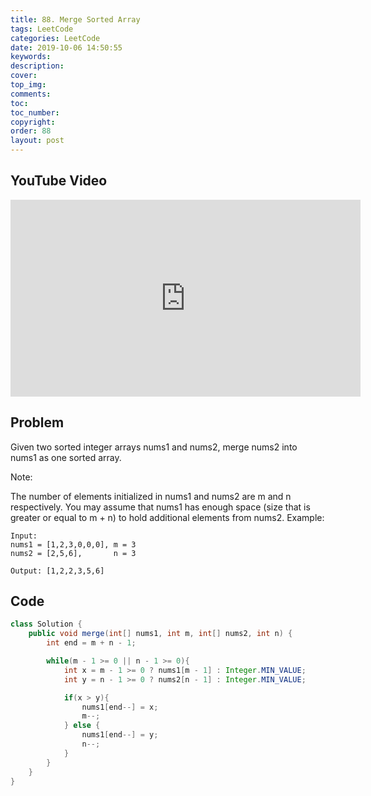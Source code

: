 ```yaml
---
title: 88. Merge Sorted Array
tags: LeetCode
categories: LeetCode
date: 2019-10-06 14:50:55
keywords:
description:
cover:
top_img:
comments:
toc:
toc_number:
copyright:
order: 88
layout: post
---
```


## YouTube Video

<iframe width="560" height="315" src="https://www.youtube.com/embed/91bi3bIrW3I" frameborder="0" allow="accelerometer; autoplay; encrypted-media; gyroscope; picture-in-picture" allowfullscreen></iframe>

## Problem

Given two sorted integer arrays nums1 and nums2, merge nums2 into nums1 as one sorted array.

Note:

The number of elements initialized in nums1 and nums2 are m and n respectively.
You may assume that nums1 has enough space (size that is greater or equal to m + n) to hold additional elements from nums2.
Example:

```
Input:
nums1 = [1,2,3,0,0,0], m = 3
nums2 = [2,5,6],       n = 3

Output: [1,2,2,3,5,6]
```

## Code

```java
class Solution {
    public void merge(int[] nums1, int m, int[] nums2, int n) {
        int end = m + n - 1;

        while(m - 1 >= 0 || n - 1 >= 0){
            int x = m - 1 >= 0 ? nums1[m - 1] : Integer.MIN_VALUE;
            int y = n - 1 >= 0 ? nums2[n - 1] : Integer.MIN_VALUE;

            if(x > y){
                nums1[end--] = x;
                m--;
            } else {
                nums1[end--] = y;
                n--;
            }
        }
    }
}
```
